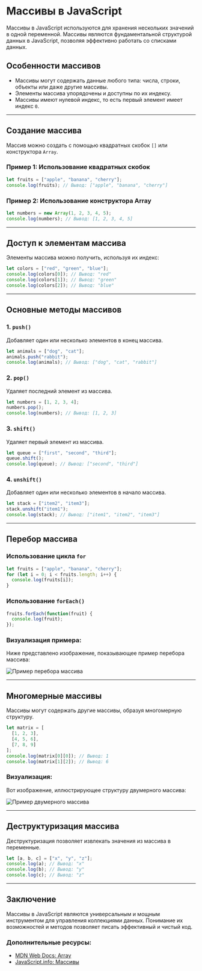 # Массивы в JavaScript

Массивы в JavaScript используются для хранения нескольких значений в одной переменной. Массивы являются фундаментальной структурой данных в JavaScript, позволяя эффективно работать со списками данных.

## Особенности массивов
- Массивы могут содержать данные любого типа: числа, строки, объекты или даже другие массивы.
- Элементы массива упорядочены и доступны по их индексу.
- Массивы имеют нулевой индекс, то есть первый элемент имеет индекс `0`.

---

## Создание массива
Массив можно создать с помощью квадратных скобок `[]` или конструктора `Array`.

### Пример 1: Использование квадратных скобок
```javascript
let fruits = ["apple", "banana", "cherry"];
console.log(fruits); // Вывод: ["apple", "banana", "cherry"]
```

### Пример 2: Использование конструктора Array
```javascript
let numbers = new Array(1, 2, 3, 4, 5);
console.log(numbers); // Вывод: [1, 2, 3, 4, 5]
```

---

## Доступ к элементам массива
Элементы массива можно получить, используя их индекс:
```javascript
let colors = ["red", "green", "blue"];
console.log(colors[0]); // Вывод: "red"
console.log(colors[1]); // Вывод: "green"
console.log(colors[2]); // Вывод: "blue"
```

---

## Основные методы массивов

### 1. `push()`
Добавляет один или несколько элементов в конец массива.
```javascript
let animals = ["dog", "cat"];
animals.push("rabbit");
console.log(animals); // Вывод: ["dog", "cat", "rabbit"]
```

### 2. `pop()`
Удаляет последний элемент из массива.
```javascript
let numbers = [1, 2, 3, 4];
numbers.pop();
console.log(numbers); // Вывод: [1, 2, 3]
```

### 3. `shift()`
Удаляет первый элемент из массива.
```javascript
let queue = ["first", "second", "third"];
queue.shift();
console.log(queue); // Вывод: ["second", "third"]
```

### 4. `unshift()`
Добавляет один или несколько элементов в начало массива.
```javascript
let stack = ["item2", "item3"];
stack.unshift("item1");
console.log(stack); // Вывод: ["item1", "item2", "item3"]
```

---

## Перебор массива

### Использование цикла `for`
```javascript
let fruits = ["apple", "banana", "cherry"];
for (let i = 0; i < fruits.length; i++) {
  console.log(fruits[i]);
}
```

### Использование `forEach()`
```javascript
fruits.forEach(function(fruit) {
  console.log(fruit);
});
```

### Визуализация примера:
Ниже представлено изображение, показывающее пример перебора массива:

![Пример перебора массива](https://via.placeholder.com/600x200?text=Перебор+массива)

---

## Многомерные массивы
Массивы могут содержать другие массивы, образуя многомерную структуру.

```javascript
let matrix = [
  [1, 2, 3],
  [4, 5, 6],
  [7, 8, 9]
];
console.log(matrix[0][0]); // Вывод: 1
console.log(matrix[1][2]); // Вывод: 6
```

### Визуализация:
Вот изображение, иллюстрирующее структуру двумерного массива:

![Пример двумерного массива](https://via.placeholder.com/600x200?text=Визуализация+2D+массива)

---

## Деструктуризация массива
Деструктуризация позволяет извлекать значения из массива в переменные.
```javascript
let [a, b, c] = ["x", "y", "z"];
console.log(a); // Вывод: "x"
console.log(b); // Вывод: "y"
console.log(c); // Вывод: "z"
```

---

## Заключение
Массивы в JavaScript являются универсальным и мощным инструментом для управления коллекциями данных. Понимание их возможностей и методов позволяет писать эффективный и чистый код.

### Дополнительные ресурсы:
- [MDN Web Docs: Array](https://developer.mozilla.org/ru/docs/Web/JavaScript/Reference/Global_Objects/Array)
- [JavaScript.info: Массивы](https://learn.javascript.ru/array)


